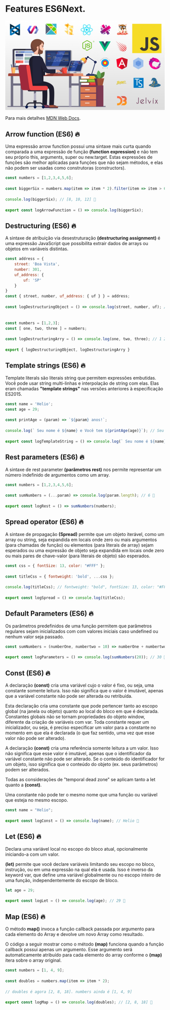 # Features ES6Next.

<p align="center">
  <img src="images/image-readme.jpg" width="1000" title="javascript image">
</p>

Para mais detalhes [MDN Web Docs](https://developer.mozilla.org/pt-BR/docs/Web/JavaScript).

## Arrow function (ES6)  🔥

Uma expressão arrow function possui uma sintaxe mais curta quando comparada a uma expressão de função  **(function expression)** 
e não tem seu próprio this, arguments, super ou new.target. Estas expressões de funções são melhor aplicadas para funções que não sejam métodos, 
e elas não podem ser usadas como construtoras (constructors).

```javascript
const numbers = [1,2,3,4,5,6];

const biggerSix = numbers.map(item => item * 2).filter(item => item > 6);

console.log(biggerSix); // [8, 10, 12] 🧐

export const logArrowFunction = () => console.log(biggerSix);
```

## Destructuring (ES6) 🔥

A sintaxe de atribuição via desestruturação  **(destructuring assignment)** é uma expressão JavaScript que possibilita extrair dados de arrays ou objetos em variáveis distintas.


```javascript
const address = {
    street: 'Boa Vista',
    number: 301,
    uf_address: {
        uf: 'SP'
    }
}
const { street, number, uf_address: { uf } } = address;

const logDestructuringObject = () => console.log(street, number, uf); // Boa Vista 301 SP 🧐


const numbers = [1,2,3];
const [ one, two, three ] = numbers;

const logDestructuringArry = () => console.log(one, two, three); // 1 2 3 🧐

export { logDestructuringObject, logDestructuringArry }
```

## Template strings (ES6) 🔥

Template literals são literais string que permitem expressões embutidas. Você pode usar string multi-linhas e interpolação de string com elas. Elas eram chamadas **"template strings"** nas versões anteriores à especificação ES2015.

```javascript
const name = 'Helio';
const age = 29;

const printAge = (param) => `${param} anos!`;

console.log(` Seu nome é ${name} e Você tem ${printAge(age)}`); // Seu nome é Helio e Você tem: 29 anos! 🧐

export const logTemplateString = () => console.log(` Seu nome é ${name} e Você tem ${printAge(age)}`);
```

## Rest parameters (ES6) 🔥

A sintaxe de rest parameter  **(parâmetros rest)**  nos permite representar um número indefinido de argumentos como um array.


```javascript
const numbers = [1,2,3,4,5,6];

const sumNumbers = (...param) => console.log(param.length); // 6 🧐

export const logRest = () => sumNumbers(numbers);
```

## Spread operator (ES6) 🔥

A sintaxe de propagação  **(Spread)** permite que um objeto iterável, como um array ou string, seja expandida em locais onde zero ou mais argumentos (para chamadas de função) ou elementos (para literais de array) sejam esperados ou uma expressão de objeto seja expandida em locais onde zero ou mais pares de chave-valor (para literais de objeto) são esperados.

```javascript
const css = { fontSize: 13, color: "#FFF" };

const titleCss = { fontweight: 'bold', ...css };

console.log(titleCss); // fontweight: "bold", fontSize: 13, color: "#FFF" 🧐

export const logSpread = () => console.log(titleCss);
```

## Default Parameters (ES6) 🔥

Os parâmetros predefinidos de uma função permitem que parâmetros regulares sejam inicializados com com valores iniciais caso undefined ou nenhum valor seja passado.

```javascript
const sumNumbers = (numberOne, numbertwo = 10) => numberOne + numbertwo;

export const logParameters = () => console.log(sumNumbers(20)); // 30 🧐
```

## Const (ES6) 🔥

A  declaração **(const)** cria uma variável cujo o valor é fixo, ou seja, uma constante somente leitura. Isso não significa que o valor é imutável, apenas que a variável constante não pode ser alterada ou retribuída.

Esta declaração cria uma constante que pode pertencer tanto ao escopo global (na janela ou objeto) quanto ao local do bloco em que é declarada. Constantes globais não se tornam propriedades do objeto window, diferente da criação de variáveis com var. Toda constante requer um inicializador, ou seja, é preciso especificar um valor para a constante no momento em que ela é declarada (o que faz sentido, uma vez que esse valor não pode ser alterado).

A declaração **(const)** cria uma referência somente leitura a um valor. Isso não significa que esse valor é imutável, apenas que o identificador da variável constante não pode ser alterado. Se o conteúdo do identificador for um objeto, isso significa que o conteúdo do objeto (ex. seus parâmetros) podem ser alterados.

Todas as considerações de "temporal dead zone" se aplicam tanto a let quanto a **(const)**.

Uma constante não pode ter o mesmo nome que uma função ou variável que esteja no mesmo escopo.

```javascript
const name = "Helio";

export const logConst = () => console.log(name); // Helio 🧐
```

## Let (ES6) 🔥

Declara uma variável local no escopo do bloco atual, opcionalmente iniciando-a com um valor.

**(let)** permite que você declare variáveis limitando seu escopo no bloco, instrução, ou em uma expressão na qual ela é usada. Isso é inverso da keyword var, que define uma variável globalmente ou no escopo inteiro de uma função, independentemente do escopo de bloco.


```javascript
let age = 29;

export const logLet = () => console.log(age); // 29 🧐
```

## Map (ES6) 🔥

O método **map()** invoca a função callback passada por argumento para cada elemento do Array e devolve um novo Array como resultado.

O código a seguir mostrar como o método **(map)** funciona quando a função callback possui apenas um argumento. Esse argumento será automaticamente atribuído para cada elemento do array conforme o **(map)** itera sobre o array original.

```javascript
const numbers = [1, 4, 9];

const doubles = numbers.map(item => item * 2);

// doubles é agora [2, 8, 18]. numbers ainda é [1, 4, 9]

export const logMap = () => console.log(doubles); // [2, 8, 18] 🧐
```